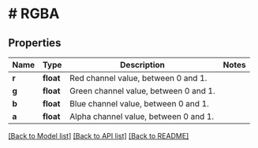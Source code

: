 # # RGBA

## Properties

Name | Type | Description | Notes
------------ | ------------- | ------------- | -------------
**r** | **float** | Red channel value, between 0 and 1. |
**g** | **float** | Green channel value, between 0 and 1. |
**b** | **float** | Blue channel value, between 0 and 1. |
**a** | **float** | Alpha channel value, between 0 and 1. |

[[Back to Model list]](../../README.md#models) [[Back to API list]](../../README.md#endpoints) [[Back to README]](../../README.md)
